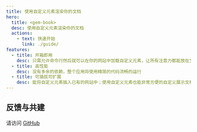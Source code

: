 ```yaml
---
title: 使用自定义元素渲染你的文档
hero:
  title: <gem-book>
  desc: 使用自定义元素渲染你的文档
  actions:
    - text: 快速开始
      link: ./guide/
features:
  - title: 开箱即用
    desc: 只需允许命令行然后就可以在你的网站中加载自定义元素，让所有注意力都能放在文档编写上
  - title: 高性能
    desc: 没有多余的依赖，整个应用将使用精简的代码流畅的运行
  - title: 可插拔可扩展
    desc: 能将自定义元素插入已有的网站中；使用自定义元素也能非常方便的自定义展示文档
---
```


## 反馈与共建

请访问 [GitHub](https://github.com/mantou132/gem-book)
